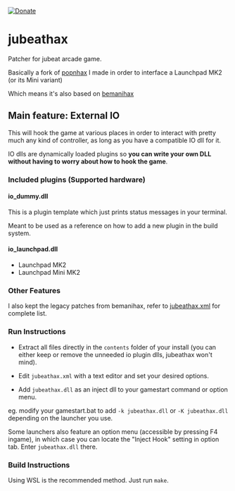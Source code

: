 [![Donate](https://img.shields.io/badge/Donate-PayPal-green.svg)](https://www.paypal.com/donate?hosted_button_id=WT735CX4UMZ9U)

# jubeathax

Patcher for jubeat arcade game.

Basically a fork of [popnhax](https://github.com/CrazyRedMachine/popnhax) I made in order to interface a Launchpad MK2 (or its Mini variant)

Which means it's also based on [bemanihax](https://github.com/windyfairy/bemanihax)

## Main feature: External IO

This will hook the game at various places in order to interact with pretty much any kind of controller,
as long as you have a compatible IO dll for it.

IO dlls are dynamically loaded plugins so **you can write your own DLL without having to worry about how to hook the game**.

### Included plugins (Supported hardware)

#### io_dummy.dll

This is a plugin template which just prints status messages in your terminal.

Meant to be used as a reference on how to add a new plugin in the build system.

#### io_launchpad.dll

- Launchpad MK2
- Launchpad Mini MK2

### Other Features

I also kept the legacy patches from bemanihax, refer to [jubeathax.xml](https://github.com/CrazyRedMachine/jubeathax/blob/main/dist/jubeathax/jubeathax.xml) for complete list.

### Run Instructions

- Extract all files directly in the `contents` folder of your install (you can either keep or remove the unneeded io plugin dlls, jubeathax won't mind).

- Edit `jubeathax.xml` with a text editor and set your desired options.

- Add `jubeathax.dll` as an inject dll to your gamestart command or option menu.

eg. modify your gamestart.bat to add `-k jubeathax.dll` or `-K jubeathax.dll` depending on the launcher you use.

Some launchers also feature an option menu (accessible by pressing F4 ingame), in which case you can locate the "Inject Hook" setting in option tab. Enter `jubeathax.dll` there.

### Build Instructions

Using WSL is the recommended method. Just run `make`.